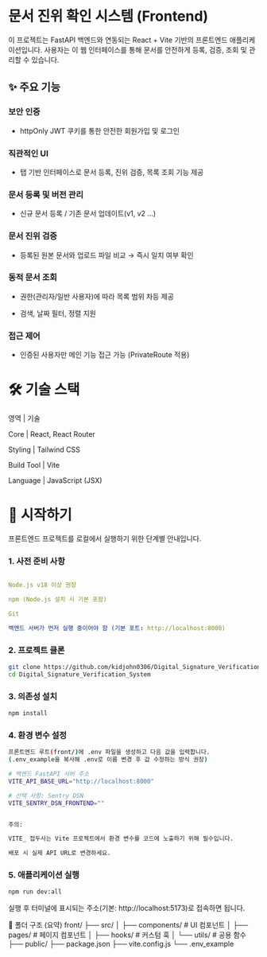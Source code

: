 # 문서 진위 확인 시스템 (Frontend)

이 프로젝트는 FastAPI 백엔드와 연동되는 React + Vite 기반의 프론트엔드 애플리케이션입니다.
사용자는 이 웹 인터페이스를 통해 문서를 안전하게 등록, 검증, 조회 및 관리할 수 있습니다.

## ✨ 주요 기능

### 보안 인증

- httpOnly JWT 쿠키를 통한 안전한 회원가입 및 로그인

### 직관적인 UI

- 탭 기반 인터페이스로 문서 등록, 진위 검증, 목록 조회 기능 제공

### 문서 등록 및 버전 관리

- 신규 문서 등록 / 기존 문서 업데이트(v1, v2 …)

### 문서 진위 검증

- 등록된 원본 문서와 업로드 파일 비교 → 즉시 일치 여부 확인

### 동적 문서 조회

- 권한(관리자/일반 사용자)에 따라 목록 범위 차등 제공

- 검색, 날짜 필터, 정렬 지원

### 접근 제어

- 인증된 사용자만 메인 기능 접근 가능 (PrivateRoute 적용)

# 🛠 기술 스택

영역	      |      기술  

Core	      |       React, React Router  

Styling	   |      Tailwind CSS  

Build Tool	|      Vite  

Language	  |      JavaScript (JSX)  


# 🚀 시작하기

프론트엔드 프로젝트를 로컬에서 실행하기 위한 단계별 안내입니다.

### 1. 사전 준비 사항
```yml

Node.js v18 이상 권장

npm (Node.js 설치 시 기본 포함)

Git

백엔드 서버가 먼저 실행 중이어야 함 (기본 포트: http://localhost:8000)
```

### 2. 프로젝트 클론
```bash
git clone https://github.com/kidjohn0306/Digital_Signature_Verification_System.git
cd Digital_Signature_Verification_System
```

### 3. 의존성 설치
```bash
npm install
```
### 4. 환경 변수 설정
```bash
프론트엔드 루트(front/)에 .env 파일을 생성하고 다음 값을 입력합니다.
(.env_example을 복사해 .env로 이름 변경 후 값 수정하는 방식 권장)

# 백엔드 FastAPI 서버 주소
VITE_API_BASE_URL="http://localhost:8000"

# 선택 사항: Sentry DSN
VITE_SENTRY_DSN_FRONTEND=""


주의:

VITE_ 접두사는 Vite 프로젝트에서 환경 변수를 코드에 노출하기 위해 필수입니다.

배포 시 실제 API URL로 변경하세요.
```
### 5. 애플리케이션 실행
```bash
npm run dev:all
```

실행 후 터미널에 표시되는 주소(기본: http://localhost:5173)로 접속하면 됩니다.

📂 폴더 구조 (요약)
front/
 ├── src/
 │   ├── components/    # UI 컴포넌트
 │   ├── pages/         # 페이지 컴포넌트
 │   ├── hooks/         # 커스텀 훅
 │   └── utils/         # 공용 함수
 ├── public/
 ├── package.json
 ├── vite.config.js
 └── .env_example
